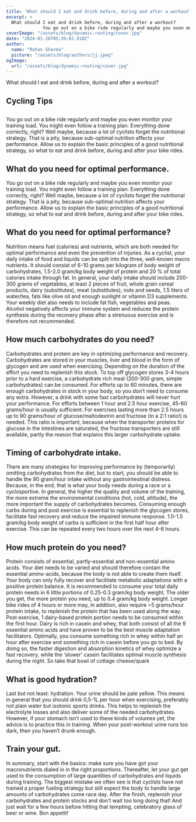 ```yaml
---
title: "What should I eat and drink before, during and after a workout?"
excerpt: >
  What should I eat and drink before, during and after a workout?
              You go out on a bike ride regularly and maybe you even monitor your training load. You might even follow a training plan. Ev
coverImage: "/assets/blog/dynamic-routing/cover.jpg"
date: "2024-01-26T05:39:02.918Z"
author:
  name: "Rohan Sharma"
  picture: "/assets/blog/authors/jj.jpeg"
ogImage:
  url: "/assets/blog/dynamic-routing/cover.jpg"
---
```


What should I eat and drink before, during and after a workout?


## Cycling Tips

## 

## 

## 

You go out on a bike ride regularly and maybe you even monitor your training load. You might even follow a training plan. Everything done correctly, right? Well maybe, because a lot of cyclists forget the nutritional strategy. That is a pity, because sub-optimal nutrition affects your performance. Allow us to explain the basic principles of a good nutritional strategy, so what to eat and drink before, during and after your bike rides.


## What do you need for optimal performance.

You go out on a bike ride regularly and maybe you even monitor your training load. You might even follow a training plan. Everything done correctly, right? Well maybe, because a lot of cyclists forget the nutritional strategy. That is a pity, because sub-optimal nutrition affects your performance. Allow us to explain the basic principles of a good nutritional strategy, so what to eat and drink before, during and after your bike rides.


## What do you need for optimal performance?

Nutrition means fuel (calories) and nutrients, which are both needed for optimal performance and even the prevention of injuries. As a cyclist, your daily intake of food and liquids can be split into the three, well-known macro nutrients. It should consist of 6-10 grams per kilogram of body weight of carbohydrates, 1.5-2.0 gram/kg body weight of protein and 20 % of total calories intake through fat. In general, your daily intake should include 200-300 grams of vegetables, at least 2 pieces of fruit, whole grain cereal products, dairy (substitutes), meat (substitutes), nuts and seeds, 1.5 liters of water/tea, fats like olive oil and enough sunlight or vitamin D3 supplements. Your weekly diet also needs to include fat fish, vegetables and peas. Alcohol negatively affects your immune system and reduces the protein synthesis during the recovery phase after a strenuous exercise and is therefore not recommended.


## How much carbohydrates do you need?

Carbohydrates and protein are key in optimizing performance and recovery. Carbohydrates are stored in your muscles, liver and blood in the form of glycogen and are used when exercising. Depending on the duration of the effort you need to replenish this stock. To top off glycogen stores 3-4 hours prior to a hard exercise, a carbohydrate rich meal (200-300 gram, simple carbohydrates) can be consumed. For efforts up to 60 minutes, there are enough carbohydrates in stock in your body, so you don’t need to consume any extra. However, a drink with some fast carbohydrates will never hurt your performance. For efforts between 1 hour and 2.5 hour exercise, 45-60 grams/hour is usually sufficient. For exercises lasting more than 2.5 hours up to 90 grams/hour of glucose/maltodextrin and fructose (in a 2:1 ratio!) is needed. This ratio is important, because when the transporter proteins for glucose in the intestines are saturated, the fructose transporters are still available, partly the reason that explains this larger carbohydrate uptake.


## Timing of carbohydrate intake.

There are many strategies for improving performance by (temporarily) omitting carbohydrates from the diet, but to start, you should be able to handle the 90 gram/hour intake without any gastrointestinal distress. Because, in the end, that is what your body needs during a race or a cyclosportive. In general, the higher the quality and volume of the training, the more extreme the environmental conditions (hot, cold, altitude), the more important the supply of carbohydrates becomes. Consuming enough carbs during and post exercise is essential to replenish the glycogen stores, facilitate fast recovery and reduce the impaired immune response. 1.0-1.5 gram/kg body weight of carbs is sufficient in the first half hour after exercise. This can be repeated every two hours over the next 4-6 hours.


## How much protein do you need?

Protein consists of essential, partly-essential and non-essential amino acids. Your diet needs to be varied and should therefore contain the essential amino-acids, because the body is not able to create them itself. Your body can only fully recover and facilitate metabolic adaptations with a positive protein balance. It is recommended to consume your total daily protein needs in 6 little portions of 0.25-0.3 gram/kg body weight. The older you get, the more protein you need, up to 0.4 gram/kg body weight. Longer bike rides of 4 hours or more may, in addition, also require ~5 grams/hour protein intake, to replenish the protein that has been used along the way. Post exercise, 1 dairy-based protein portion needs to be consumed within the first hour. Dairy is rich in casein and whey, that both consist of all the 9 essential amino acids and have proven to be the best muscle adaptation facilitators. Optimally, you consume something rich in whey within half an hour after exercise and something rich in casein before you go to bed. By doing so, the faster digestion and absorption kinetics of whey optimize a fast recovery, while the ‘slower’ casein facilitates optimal muscle synthesis during the night. So take that bowl of cottage cheese/quark


## What is good hydration?

Last but not least: hydration. Your urine should be pale yellow. This means in general that you should drink 0,5-1L per hour when exercising, preferably not plain water but isotonic sports drinks. This helps to replenish the electrolyte losses and also deliver some of the needed carbohydrates. However, if your stomach isn’t used to these kinds of volumes yet, the advice is to practice this in training. When your post-workout urine runs too dark, then you haven’t drunk enough.


## Train your gut.

In summary, start with the basics: make sure you have got your macronutrients dialed in in the right proportions. Thereafter, let your gut get used to the consumption of large quantities of carbohydrates and liquids during training. The biggest mistake we often see is that cyclists have not trained a proper fueling strategy but still expect the body to handle large amounts of carbohydrates come race day. After the finish, replenish your carbohydrates and protein stocks and don’t wait too long doing that! And just wait for a few hours before hitting that tempting, celebratory glass of beer or wine. Bon appetit!
